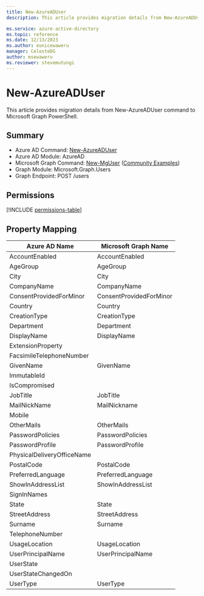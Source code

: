 ```yaml
---
title: New-AzureADUser
description: This article provides migration details from New-AzureADUser command to Microsoft Graph PowerShell.

ms.service: azure-active-directory
ms.topic: reference
ms.date: 12/13/2023
ms.author: eunicewaweru
manager: CelesteDG
author: msewaweru
ms.reviewer: stevemutungi
---
```


# New-AzureADUser

This article provides migration details from New-AzureADUser command to Microsoft Graph PowerShell.

## Summary

+ Azure AD Command: [New-AzureADUser](/powershell/module/azuread/new-azureaduser)
+ Azure AD Module: AzureAD
+ Microsoft Graph Command: [New-MgUser](/powershell/module/microsoft.graph.users/new-mguser) ([Community Examples](https://github.com/orgs/msgraph/discussions?discussions_q=New-MgUser))
+ Graph Module: Microsoft.Graph.Users
+ Graph Endpoint: POST /users

## Permissions

[!INCLUDE [permissions-table](~/graphref/api-reference/v1.0/includes/permissions/user-post-users-permissions.md)]

## Property Mapping

|Azure AD Name|Microsoft Graph Name|
|---|---|
|AccountEnabled|AccountEnabled|
|AgeGroup|AgeGroup|
|City|City|
|CompanyName|CompanyName|
|ConsentProvidedForMinor|ConsentProvidedForMinor|
|Country|Country|
|CreationType|CreationType|
|Department|Department|
|DisplayName|DisplayName|
|ExtensionProperty||
|FacsimileTelephoneNumber||
|GivenName|GivenName|
|ImmutableId||
|IsCompromised||
|JobTitle|JobTitle|
|MailNickName|MailNickname|
|Mobile||
|OtherMails|OtherMails|
|PasswordPolicies|PasswordPolicies|
|PasswordProfile|PasswordProfile|
|PhysicalDeliveryOfficeName||
|PostalCode|PostalCode|
|PreferredLanguage|PreferredLanguage|
|ShowInAddressList|ShowInAddressList|
|SignInNames||
|State|State|
|StreetAddress|StreetAddress|
|Surname|Surname|
|TelephoneNumber||
|UsageLocation|UsageLocation|
|UserPrincipalName|UserPrincipalName|
|UserState||
|UserStateChangedOn||
|UserType|UserType|